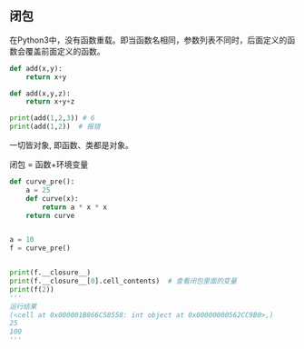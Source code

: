 ## 闭包

在Python3中，没有函数重载。即当函数名相同，参数列表不同时，后面定义的函数会覆盖前面定义的函数。

```python
def add(x,y):
    return x+y

def add(x,y,z):
    return x+y+z

print(add(1,2,3)) # 6
print(add(1,2))  # 报错
```

一切皆对象, 即函数、类都是对象。


闭包 = 函数+环境变量
```python
def curve_pre():
    a = 25
    def curve(x):
        return a * x * x
    return curve


a = 10
f = curve_pre()


print(f.__closure__)
print(f.__closure__[0].cell_contents)  # 查看闭包里面的变量
print(f(2))
'''
运行结果
(<cell at 0x000001B866C58558: int object at 0x00000000562CC9B0>,)
25
100
'''
```